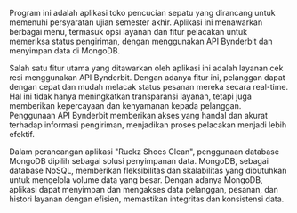 Program ini adalah aplikasi toko pencucian sepatu yang dirancang untuk memenuhi persyaratan ujian semester akhir. Aplikasi ini menawarkan berbagai menu, termasuk opsi layanan dan fitur pelacakan untuk memeriksa status pengiriman, dengan menggunakan API Bynderbit dan menyimpan data di MongoDB.

Salah satu fitur utama yang ditawarkan oleh aplikasi ini adalah layanan cek resi menggunakan API Bynderbit. Dengan adanya fitur ini, pelanggan dapat dengan cepat dan mudah melacak status pesanan mereka secara real-time. Hal ini tidak hanya meningkatkan transparansi layanan, tetapi juga memberikan kepercayaan dan kenyamanan kepada pelanggan. Penggunaan API Bynderbit memberikan akses yang handal dan akurat terhadap informasi pengiriman, menjadikan proses pelacakan menjadi lebih efektif.

Dalam perancangan aplikasi "Ruckz Shoes Clean", penggunaan database MongoDB dipilih sebagai solusi penyimpanan data. MongoDB, sebagai database NoSQL, memberikan fleksibilitas dan skalabilitas yang dibutuhkan untuk mengelola volume data yang besar. Dengan adanya MongoDB, aplikasi dapat menyimpan dan mengakses data pelanggan, pesanan, dan histori layanan dengan efisien, memastikan integritas dan konsistensi data.
